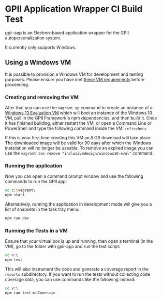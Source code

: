 # GPII Application Wrapper CI Build Test

gpii-app is an Electron-based application wrapper for the GPII autopersonalization system.

It currently only supports Windows.

## Using a Windows VM

It is possible to provision a Windows VM for development and testing purposes. Please ensure you have met
[these VM requirements](https://github.com/GPII/qi-development-environments/#requirements) before proceeding.

### Creating and removing the VM

After that you can use the `vagrant up` command to create an instance of a
[Windows 10 Evaluation VM](https://github.com/idi-ops/packer-windows) which will boot an instance of the Windows 10 VM,
pull in the GPII Framework's npm dependencies, and then build it. Once it has finished building, either restart the VM,
or open a Command Line or PowerShell and type the following command inside the VM: `refreshenv`

If this is your first time creating this VM an 8 GB download will take place. The downloaded image will be valid for 90
days after which the Windows installation will no longer be useable. To remove an expired image you can use the
``vagrant box remove "inclusivedesign/windows10-eval"`` command.

### Running the application

Now you can open a command prompt window and use the following commands to run the GPII app:

```bash
cd c:\vagrant\
npm start
```

Alternatively, running the application in development mode will give you a list of snapsets in the task tray menu:

```bash
npm run dev
```

### Running the Tests in a VM

Ensure that your virtual box is up and running, then open a terminal (in the VM), go to the folder with gpii-app and
run the test script:

```bash
cd v:\
npm test
```

This will also instrument the code and generate a coverage report in the `reports` subdirectory.  If you want to run
the tests without collecting code coverage data, you can use commands like the following instead:

```bash
cd v:\
npm run test:noCoverage
```
